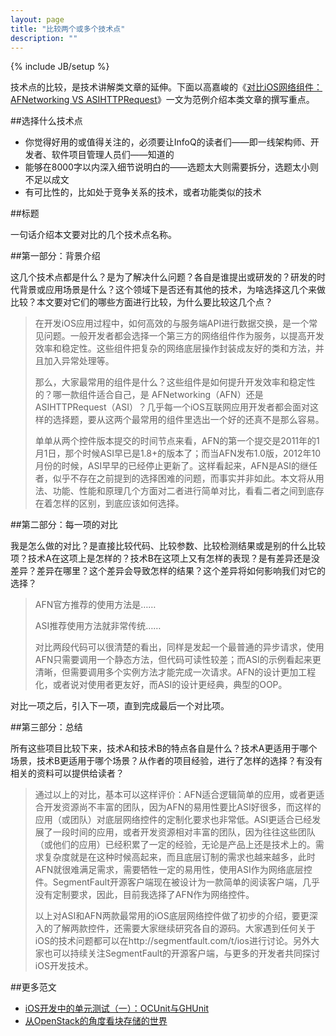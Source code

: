 ```yaml
---
layout: page
title: "比较两个或多个技术点"
description: ""
---
```

{% include JB/setup %}

技术点的比较，是技术讲解类文章的延伸。下面以高嘉峻的《[对比iOS网络组件：AFNetworking VS ASIHTTPRequest](http://www.infoq.com/cn/articles/afn_vs_asi)》一文为范例介绍本类文章的撰写重点。

##选择什么技术点

- 你觉得好用的或值得关注的，必须要让InfoQ的读者们——即一线架构师、开发者、软件项目管理人员们——知道的
- 能够在8000字以内深入细节说明白的——选题太大则需要拆分，选题太小则不足以成文
- 有可比性的，比如处于竞争关系的技术，或者功能类似的技术

##标题

一句话介绍本文要对比的几个技术点名称。

##第一部分：背景介绍

这几个技术点都是什么？是为了解决什么问题？各自是谁提出或研发的？研发的时代背景或应用场景是什么？这个领域下是否还有其他的技术，为啥选择这几个来做比较？本文要对它们的哪些方面进行比较，为什么要比较这几个点？

> 在开发iOS应用过程中，如何高效的与服务端API进行数据交换，是一个常见问题。一般开发者都会选择一个第三方的网络组件作为服务，以提高开发效率和稳定性。这些组件把复杂的网络底层操作封装成友好的类和方法，并且加入异常处理等。
> 
> 那么，大家最常用的组件是什么？这些组件是如何提升开发效率和稳定性的？哪一款组件适合自己，是 AFNetworking（AFN）还是 ASIHTTPRequest（ASI）？几乎每一个iOS互联网应用开发者都会面对这样的选择题，要从这两个最常用的组件里选出一个好的还真不是那么容易。
> 
> 单单从两个控件版本提交的时间节点来看，AFN的第一个提交是2011年的1月1日，那个时候ASI早已是1.8+的版本了；而当AFN发布1.0版，2012年10月份的时候，ASI早早的已经停止更新了。这样看起来，AFN是ASI的继任者，似乎不存在之前提到的选择困难的问题，而事实并非如此。本文将从用法、功能、性能和原理几个方面对二者进行简单对比，看看二者之间到底存在着怎样的区别，到底应该如何选择。

##第二部分：每一项的对比

我是怎么做的对比？是直接比较代码、比较参数、比较检测结果或是别的什么比较项？技术A在这项上是怎样的？技术B在这项上又有怎样的表现？是有差异还是没差异？差异在哪里？这个差异会导致怎样的结果？这个差异将如何影响我们对它的选择？

> AFN官方推荐的使用方法是……
> 
> ASI推荐使用方法就非常传统……
> 
> 对比两段代码可以很清楚的看出，同样是发起一个最普通的异步请求，使用AFN只需要调用一个静态方法，但代码可读性较差；而ASI的示例看起来更清晰，但需要调用多个实例方法才能完成一次请求。AFN的设计更加工程化，或者说对使用者更友好，而ASI的设计更经典，典型的OOP。

对比一项之后，引入下一项，直到完成最后一个对比项。

##第三部分：总结

所有这些项目比较下来，技术A和技术B的特点各自是什么？技术A更适用于哪个场景，技术B更适用于哪个场景？从作者的项目经验，进行了怎样的选择？有没有相关的资料可以提供给读者？

> 通过以上的对比，基本可以这样评价：AFN适合逻辑简单的应用，或者更适合开发资源尚不丰富的团队，因为AFN的易用性要比ASI好很多，而这样的应用（或团队）对底层网络控件的定制化要求也非常低。ASI更适合已经发展了一段时间的应用，或者开发资源相对丰富的团队，因为往往这些团队（或他们的应用）已经积累了一定的经验，无论是产品上还是技术上的。需求复杂度就是在这种时候高起来，而且底层订制的需求也越来越多，此时AFN就很难满足需求，需要牺牲一定的易用性，使用ASI作为网络底层控件。SegmentFault开源客户端现在被设计为一款简单的阅读客户端，几乎没有定制要求，因此，目前我选择了AFN作为网络控件。
> 
> 以上对ASI和AFN两款最常用的iOS底层网络控件做了初步的介绍，要更深入的了解两款控件，还需要大家继续研究各自的源码。大家遇到任何关于iOS的技术问题都可以在http://segmentfault.com/t/ios进行讨论。另外大家也可以持续关注SegmentFault的开源客户端，与更多的开发者共同探讨iOS开发技术。

##更多范文

- [iOS开发中的单元测试（一）：OCUnit与GHUnit](http://www.infoq.com/cn/articles/ios-unit-test-1)
- [从OpenStack的角度看块存储的世界](http://www.infoq.com/cn/articles/block-storage-overview)